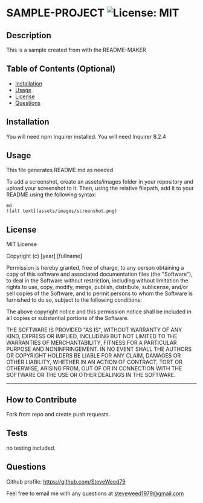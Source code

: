 # SAMPLE-PROJECT ![License: MIT](https://img.shields.io/badge/License-MIT-yellow.svg)

## Description

 This is a sample created from with the README-MAKER

## Table of Contents (Optional)

- [Installation](#installation)
- [Usage](#usage)
- [License](#license)
- [Questions](#questions)

## Installation

 You will need npm Inquirer installed.  You will need Inquirer 8.2.4

## Usage

 This file generates README.md as needed

To add a screenshot, create an assets/images folder in your repository and upload your screenshot to it. Then, using the relative filepath, add it to your README using the following syntax:

    md
    ![alt text](assets/images/screenshot.png)


## License

  MIT License

Copyright (c) [year] [fullname]

Permission is hereby granted, free of charge, to any person obtaining a copy
of this software and associated documentation files (the "Software"), to deal
in the Software without restriction, including without limitation the rights
to use, copy, modify, merge, publish, distribute, sublicense, and/or sell
copies of the Software, and to permit persons to whom the Software is
furnished to do so, subject to the following conditions:

The above copyright notice and this permission notice shall be included in all
copies or substantial portions of the Software.

THE SOFTWARE IS PROVIDED "AS IS", WITHOUT WARRANTY OF ANY KIND, EXPRESS OR
IMPLIED, INCLUDING BUT NOT LIMITED TO THE WARRANTIES OF MERCHANTABILITY,
FITNESS FOR A PARTICULAR PURPOSE AND NONINFRINGEMENT. IN NO EVENT SHALL THE
AUTHORS OR COPYRIGHT HOLDERS BE LIABLE FOR ANY CLAIM, DAMAGES OR OTHER
LIABILITY, WHETHER IN AN ACTION OF CONTRACT, TORT OR OTHERWISE, ARISING FROM,
OUT OF OR IN CONNECTION WITH THE SOFTWARE OR THE USE OR OTHER DEALINGS IN THE
SOFTWARE.

---

## How to Contribute 

 Fork from repo and create push requests. 

## Tests 

 no testing included.

## Questions

Github profile: https://github.com/SteveWeed79

Feel free to email me with any questions at steveweed1979@gmail.com

        